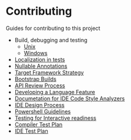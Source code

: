 Contributing
===
Guides for contributing to this project

- Build, debugging and testing
    - [Unix](Building,%20Debugging,%20and%20Testing%20on%20Unix.md)
    - [Windows](Building,%20Debugging,%20and%20Testing%20on%20Windows.md)
- [Localization in tests](Localization%20In%20Compiler%20Tests.md)
- [Nullable Annotations](Nullable%20Annotations.md)
- [Target Framework Strategy](Target%20Framework%20Strategy.md)
- [Bootstrap Builds](Bootstrap%20Builds.md)
- [API Review Process](API%20Review%20Process.md)
- [Developing a Language Feature](Developing%20a%20Language%20Feature.md)
- [Documetation for IDE Code Style Analyzers](Documentation%20for%20IDE%20Code%20Style%20Analyzers.md)
- [IDE Design Process](ide_design_process.md)
- [Powershell Guidelines](Powershell%20Guidelines.md)
- [Testing for Interactive readiness](Testing%20for%20Interactive%20readiness.md)
- [Compiler Test Plan](Compiler%20Test%20Plan.md)
- [IDE Test Plan](IDE%20Test%20Plan.md)
